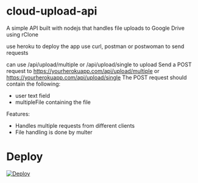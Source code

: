 # cloud-upload-api
A simple API built with nodejs that handles file uploads to Google Drive using rClone

use heroku to deploy the app
use curl, postman or postwoman to send requests

can use /api/upload/multiple or /api/upload/single to upload 
Send a POST request to https://yourherokuapp.com/api/upload/multiple or https://yourherokuapp.com/api/upload/single
The POST request should contain the following:
- user text field 
- multipleFile containing the file

Features:
- Handles multiple requests from different clients
- File handling is done by multer

# Deploy
[![Deploy](https://www.herokucdn.com/deploy/button.svg)](https://heroku.com/deploy)